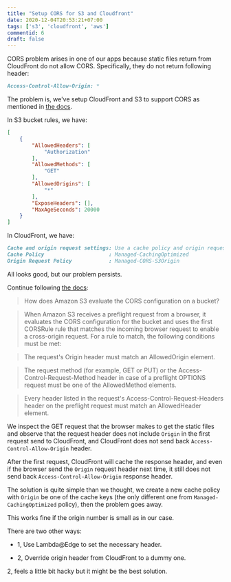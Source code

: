 ```yaml
---
title: "Setup CORS for S3 and Cloudfront"
date: 2020-12-04T20:53:21+07:00
tags: ['s3', 'cloudfront', 'aws']
commentid: 6
draft: false
---
```


CORS problem arises in one of our apps because static files return from
CloudFront do not allow CORS. Specifically, they do not return following
header:

```markdown
Access-Control-Allow-Origin: *
```

The problem is, we've setup CloudFront and S3 to support CORS as mentioned in
[the docs][0].

In S3 bucket rules, we have:


```json
[
    {
        "AllowedHeaders": [
            "Authorization"
        ],
        "AllowedMethods": [
            "GET"
        ],
        "AllowedOrigins": [
            "*"
        ],
        "ExposeHeaders": [],
        "MaxAgeSeconds": 20000
    }
]
```

In CloudFront, we have:

```markdown
Cache and origin request settings: Use a cache policy and origin request policy
Cache Policy                     : Managed-CachingOptimized
Origin Request Policy            : Managed-CORS-S3Origin
```

All looks good, but our problem persists.

Continue following [the docs][0]:


> How does Amazon S3 evaluate the CORS configuration on a bucket?

> When Amazon S3 receives a preflight request from a browser, it evaluates the
> CORS configuration for the bucket and uses the first CORSRule rule that matches
> the incoming browser request to enable a cross-origin request. For a rule to
> match, the following conditions must be met:

>    The request's Origin header must match an AllowedOrigin element.

>    The request method (for example, GET or PUT) or the Access-Control-Request-Method
>    header in case of a preflight OPTIONS request must be one of the AllowedMethod elements.

>    Every header listed in the request's Access-Control-Request-Headers header on the
>    preflight request must match an AllowedHeader element.


We inspect the GET request that the browser makes to get the static files and
observe that the request header does not include `Origin` in the first request
send to CloudFront, and CloudFront does not send back
`Access-Control-Allow-Origin` header.

After the first request, CloudFront will cache the response header, and even
if the browser send the `Origin` request header next time, it still does not send back
`Access-Control-Allow-Origin` response header.

The solution is quite simple than we thought, we create a new cache policy with
`Origin` be one of the cache keys (the only different one from `Managed-CachingOptimized`
policy), then the problem goes away.

This works fine if the origin number is small as in our case.

There are two other ways:

- 1, Use Lambda@Edge to set the necessary header.

- 2, Override origin header from CloudFront to a dummy one.


2, feels a little bit hacky but it might be the best solution.


[0]: https://docs.aws.amazon.com/AmazonS3/latest/dev/cors.html
